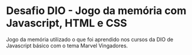 # Desafio DIO - Jogo da memória com Javascript, HTML e CSS

Jogo da memória utilizado o que foi aprendido nos cursos da DIO de Javascript básico com o tema Marvel Vingadores.
